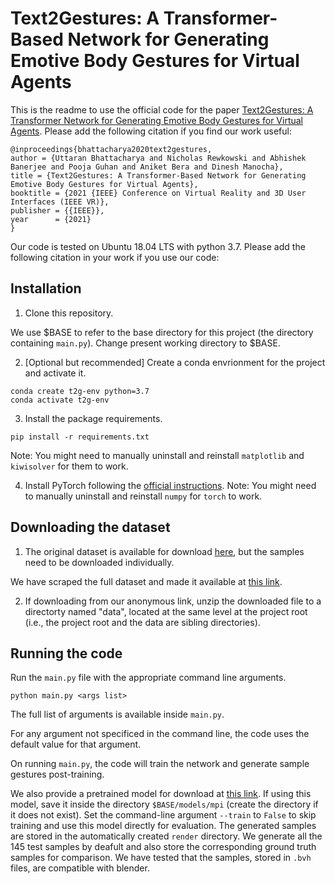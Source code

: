 # Text2Gestures: A Transformer-Based Network for Generating Emotive Body Gestures for Virtual Agents

This is the readme to use the official code for the paper [Text2Gestures: A Transformer Network for Generating Emotive Body Gestures for Virtual Agents](http://arxiv.org/abs/2101.11101). Please add the following citation if you find our work useful:

```
@inproceedings{bhattacharya2020text2gestures,
author = {Uttaran Bhattacharya and Nicholas Rewkowski and Abhishek Banerjee and Pooja Guhan and Aniket Bera and Dinesh Manocha},
title = {Text2Gestures: A Transformer-Based Network for Generating Emotive Body Gestures for Virtual Agents},
booktitle = {2021 {IEEE} Conference on Virtual Reality and 3D User Interfaces (IEEE VR)},
publisher = {{IEEE}},
year      = {2021}
}
```

Our code is tested on Ubuntu 18.04 LTS with python 3.7. Please add the following citation in your work if you use our code:

## Installation

1. Clone this repository.

We use $BASE to refer to the base directory for this project (the directory containing `main.py`). Change present working directory to $BASE.

2. [Optional but recommended] Create a conda envrionment for the project and activate it.

```
conda create t2g-env python=3.7
conda activate t2g-env
```

3. Install the package requirements.

```
pip install -r requirements.txt
```
Note: You might need to manually uninstall and reinstall `matplotlib` and `kiwisolver` for them to work.

4. Install PyTorch following the [official instructions](https://pytorch.org/).
Note: You might need to manually uninstall and reinstall `numpy` for `torch` to work.

## Downloading the dataset
1. The original dataset is available for download [here](http://ebmdb.tuebingen.mpg.de/), but the samples need to be downloaded individually.

We have scraped the full dataset and made it available at [this link](https://drive.google.com/file/d/1BhnC-puHTh0ax8hyq00Yfny2GK_Nz--k/view?usp=sharing).

2. If downloading from our anonymous link, unzip the downloaded file to a directorty named "data", located at the same level at the project root (i.e., the project root and the data are sibling directories).

## Running the code
Run the `main.py` file with the appropriate command line arguments.
```
python main.py <args list>
```

The full list of arguments is available inside `main.py`.

For any argument not specificed in the command line, the code uses the default value for that argument.

On running `main.py`, the code will train the network and generate sample gestures post-training.

We also provide a pretrained model for download at [this link](https://drive.google.com/file/d/1-i4dPMxz38bJOU41c8jDmkiiESqZV5-W/view?usp=sharing). If using this model, save it inside the directory `$BASE/models/mpi` (create the directory if it does not exist). Set the command-line argument `--train` to `False` to skip training and use this model directly for evaluation. The generated samples are stored in the automatically created `render` directory. We generate all the 145 test samples by deafult and also store the corresponding ground truth samples for comparison. We have tested that the samples, stored in `.bvh` files, are compatible with blender.
